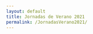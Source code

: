 ```yaml
---
layout: default
title: Jornadas de Verano 2021
permalink: /JornadasVerano2021/
---
```

<html> 
<head> 
    <title>HTML Redirect</title> 
    <meta http-equiv="refresh"
        content="1; url = https://estudiantes.rsef.es/PreliminaresPLANCKS/" /> 
</head> 
</html> 
